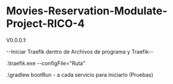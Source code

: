 # Movies-Reservation-Modulate-Project-RICO-4

V0.0.0.1:

--Iniciar Traefik dentro de Archivos de programa y Traefik--

.\traefik.exe --configFile="Ruta"

.\gradlew bootRun - a cada servicio para iniciarlo (Pruebas)

